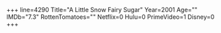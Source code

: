 +++
line=4290
Title="A Little Snow Fairy Sugar"
Year=2001
Age=""
IMDb="7.3"
RottenTomatoes=""
Netflix=0
Hulu=0
PrimeVideo=1
Disney=0
+++

